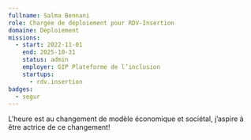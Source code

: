 ```yaml
---
fullname: Salma Bennani
role: Chargée de déploiement pour RDV-Insertion
domaine: Déploiement
missions:
  - start: 2022-11-01
    end: 2025-10-31
    status: admin
    employer: GIP Plateforme de l’inclusion
    startups:
      - rdv.insertion
badges:
  - segur
---
```

L'heure est au changement de modèle économique et sociétal, j’aspire à être actrice de ce changement!